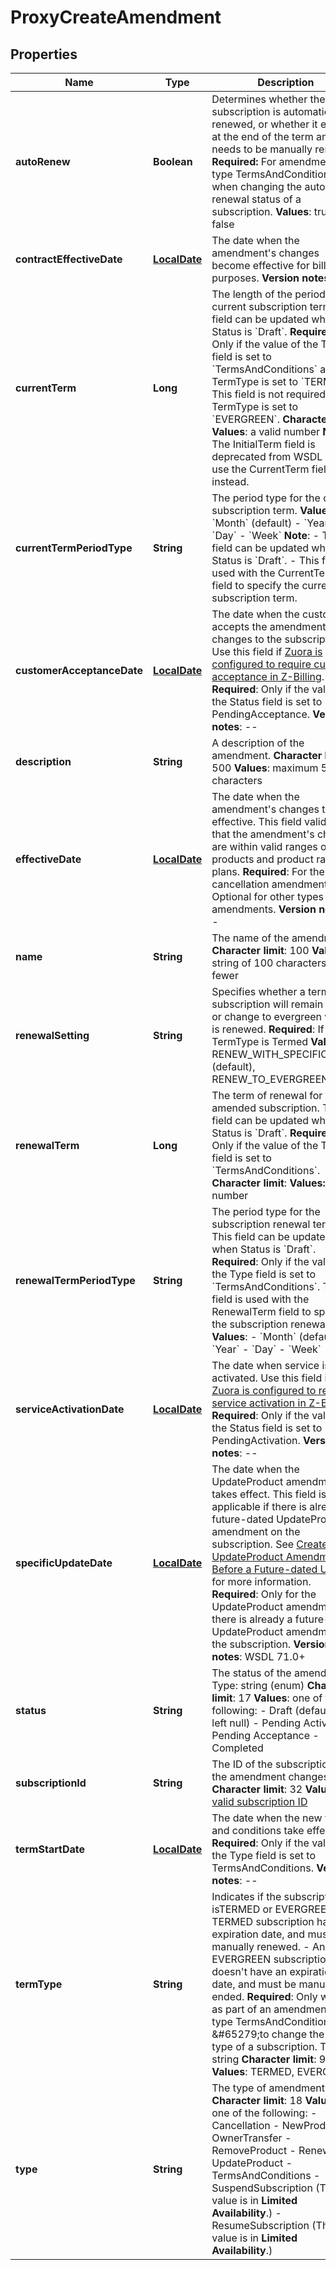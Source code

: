 
# ProxyCreateAmendment

## Properties
Name | Type | Description | Notes
------------ | ------------- | ------------- | -------------
**autoRenew** | **Boolean** |  Determines whether the subscription is automatically renewed, or whether it expires at the end of the term and needs to be manually renewed. **Required:** For amendment of type TermsAndConditions when changing the automatic renewal status of a subscription. **Values**: true, false  |  [optional]
**contractEffectiveDate** | [**LocalDate**](LocalDate.md) |  The date when the amendment&#39;s changes become effective for billing purposes. **Version notes**: --  |  [optional]
**currentTerm** | **Long** |  The length of the period for the current subscription term. This field can be updated when Status is &#x60;Draft&#x60;. **Required**: Only if the value of the Type field is set to &#x60;TermsAndConditions&#x60; and TermType is set to &#x60;TERMED&#x60;. This field is not required if TermType is set to &#x60;EVERGREEN&#x60;. **Character limit**: **Values**: a valid number **Note**: The InitialTerm field is deprecated from WSDL 73.0, use the CurrentTerm field instead.  |  [optional]
**currentTermPeriodType** | **String** |  The period type for the current subscription term. **Values**:  - &#x60;Month&#x60; (default) - &#x60;Year&#x60; - &#x60;Day&#x60; - &#x60;Week&#x60; **Note**:  - This field can be updated when Status is &#x60;Draft&#x60;. - This field is used with the CurrentTerm field to specify the current subscription term.  |  [optional]
**customerAcceptanceDate** | [**LocalDate**](LocalDate.md) |  The date when the customer accepts the amendment&#39;s changes to the subscription. Use this field if [Zuora is configured to require customer acceptance in Z-Billing](https://knowledgecenter.zuora.com/CB_Billing/W_Billing_and_Payments_Settings/Define_Default_Subscription_Settings). **Required**: Only if the value of the Status field is set to PendingAcceptance. **Version notes**: --  |  [optional]
**description** | **String** |  A description of the amendment. **Character limit**: 500 **Values**: maximum 500 characters  |  [optional]
**effectiveDate** | [**LocalDate**](LocalDate.md) |  The date when the amendment&#39;s changes take effective. This field validates that the amendment&#39;s changes are within valid ranges of products and product rate plans. **Required**: For the cancellation amendments. Optional for other types of amendments. **Version notes**: --  |  [optional]
**name** | **String** |  The name of the amendment. **Character limit**: 100 **Values**: a string of 100 characters or fewer  |  [optional]
**renewalSetting** | **String** |  Specifies whether a termed subscription will remain termed or change to evergreen when it is renewed. **Required**: If TermType is Termed **Values**: RENEW_WITH_SPECIFIC_TERM (default), RENEW_TO_EVERGREEN  | 
**renewalTerm** | **Long** |  The term of renewal for the amended subscription. This field can be updated when Status is &#x60;Draft&#x60;. **Required**: Only if the value of the Type field is set to &#x60;TermsAndConditions&#x60;. **Character limit**: **Values:** a valid number  |  [optional]
**renewalTermPeriodType** | **String** |  The period type for the subscription renewal term. This field can be updated when Status is &#x60;Draft&#x60;. **Required**: Only if the value of the Type field is set to &#x60;TermsAndConditions&#x60;. This field is used with the RenewalTerm field to specify the subscription renewal term. **Values**:  - &#x60;Month&#x60; (default) - &#x60;Year&#x60; - &#x60;Day&#x60; - &#x60;Week&#x60;  |  [optional]
**serviceActivationDate** | [**LocalDate**](LocalDate.md) |  The date when service is activated. Use this field if [Zuora is configured to require service activation in Z-Billing](https://knowledgecenter.zuora.com/CB_Billing/W_Billing_and_Payments_Settings/Define_Default_Subscription_Settings). **Required**: Only if the value of the Status field is set to PendingActivation. **Version notes**: --  |  [optional]
**specificUpdateDate** | [**LocalDate**](LocalDate.md) |  The date when the UpdateProduct amendment takes effect. This field is only applicable if there is already a future-dated UpdateProduct amendment on the subscription. See [Create an UpdateProduct Amendment Before a Future-dated Update](https://knowledgecenter.zuora.com/DC_Developers/SOAP_API/E1_SOAP_API_Object_Reference/Amendment/Update_a_Product_(Amendment)#Create_an_UpdateProduct_Amendment_Before_a_Future-dated_Update_(API_version_71.0.2B)) for more information. **Required**: Only for the UpdateProduct amendments if there is already a future-dated UpdateProduct amendment on the subscription. **Version notes**: WSDL 71.0+  |  [optional]
**status** | **String** |  The status of the amendment. Type: string (enum) **Character limit**: 17 **Values**: one of the following:  - Draft (default, if left null) - Pending Activation - Pending Acceptance - Completed  |  [optional]
**subscriptionId** | **String** |  The ID of the subscription that the amendment changes. **Character limit**: 32 **Values**: [a valid subscription ID](https://knowledgecenter.zuora.com/DC_Developers/SOAP_API/E1_SOAP_API_Object_Reference/Subscription#Id)  |  [optional]
**termStartDate** | [**LocalDate**](LocalDate.md) |  The date when the new terms and conditions take effect. **Required**: Only if the value of the Type field is set to TermsAndConditions. **Version notes**: --  |  [optional]
**termType** | **String** |  Indicates if the subscription isTERMED or EVERGREEN.  - A TERMED subscription has an expiration date, and must be manually renewed. - An EVERGREEN subscription doesn&#39;t have an expiration date, and must be manually ended.  **Required**: Only when as part of an amendment of type TermsAndConditions &amp;#65279;to change the term type of a subscription. Type: string **Character limit**: 9 **Values**: TERMED, EVERGREEN  |  [optional]
**type** | **String** |  The type of amendment. **Character limit**: 18 **Values**: one of the following:  - Cancellation - NewProduct - OwnerTransfer - RemoveProduct - Renewal - UpdateProduct - TermsAndConditions - SuspendSubscription (This value is in **Limited Availability**.) - ResumeSubscription (This value is in **Limited Availability**.)  |  [optional]




